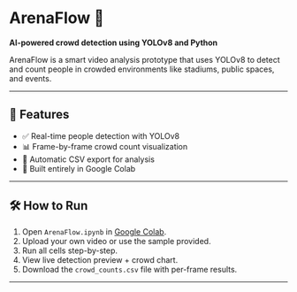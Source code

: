 # ArenaFlow 🎯

**AI-powered crowd detection using YOLOv8 and Python**

ArenaFlow is a smart video analysis prototype that uses YOLOv8 to detect and count people in crowded environments like stadiums, public spaces, and events.

---

## 🚀 Features

- ✅ Real-time people detection with YOLOv8  
- 📊 Frame-by-frame crowd count visualization  
- 📁 Automatic CSV export for analysis  
- 🧠 Built entirely in Google Colab

---

## 🛠️ How to Run

1. Open `ArenaFlow.ipynb` in [Google Colab](https://colab.research.google.com/).
2. Upload your own video or use the sample provided.
3. Run all cells step-by-step.
4. View live detection preview + crowd chart.
5. Download the `crowd_counts.csv` file with per-frame results.

---

